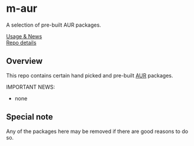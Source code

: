 # m-aur
A selection of pre-built AUR packages.

[Usage & News](../../../m-repo-info/blob/master/README.md)<br>
[Repo details](../../../m-aur/releases/tag/x86_64)

## Overview
This repo contains certain hand picked and pre-built [AUR](https://aur.archlinux.org/packages) packages.

IMPORTANT NEWS:<br>
- none

## Special note
Any of the packages here may be removed if there are good reasons to do so.
